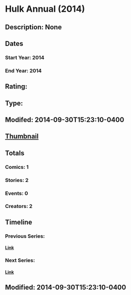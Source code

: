 # Hulk Annual (2014)
## Description: None
## Dates
### Start Year: 2014
### End Year: 2014
## Rating: 
## Type: 
## Modifed: 2014-09-30T15:23:10-0400
## [Thumbnail](http://i.annihil.us/u/prod/marvel/i/mg/b/e0/542b029eea3eb.jpg)
## Totals
### Comics: 1
### Stories: 2
### Events: 0
### Creators: 2
## Timeline
### Previous Series: 
#### [Link]()
### Next Series: 
#### [Link]()
## Modified: 2014-09-30T15:23:10-0400